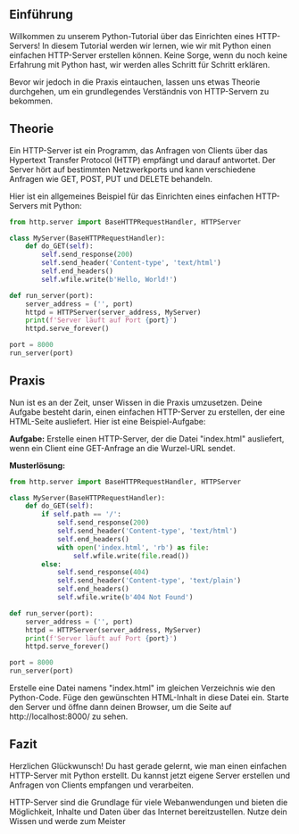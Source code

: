 
## Einführung

Willkommen zu unserem Python-Tutorial über das Einrichten eines HTTP-Servers! In diesem Tutorial werden wir lernen, wie wir mit Python einen einfachen HTTP-Server erstellen können. Keine Sorge, wenn du noch keine Erfahrung mit Python hast, wir werden alles Schritt für Schritt erklären.

Bevor wir jedoch in die Praxis eintauchen, lassen uns etwas Theorie durchgehen, um ein grundlegendes Verständnis von HTTP-Servern zu bekommen.

## Theorie

Ein HTTP-Server ist ein Programm, das Anfragen von Clients über das Hypertext Transfer Protocol (HTTP) empfängt und darauf antwortet. Der Server hört auf bestimmten Netzwerkports und kann verschiedene Anfragen wie GET, POST, PUT und DELETE behandeln.

Hier ist ein allgemeines Beispiel für das Einrichten eines einfachen HTTP-Servers mit Python:

```python
from http.server import BaseHTTPRequestHandler, HTTPServer

class MyServer(BaseHTTPRequestHandler):
    def do_GET(self):
        self.send_response(200)
        self.send_header('Content-type', 'text/html')
        self.end_headers()
        self.wfile.write(b'Hello, World!')

def run_server(port):
    server_address = ('', port)
    httpd = HTTPServer(server_address, MyServer)
    print(f'Server läuft auf Port {port}')
    httpd.serve_forever()

port = 8000
run_server(port)
```

## Praxis

Nun ist es an der Zeit, unser Wissen in die Praxis umzusetzen. Deine Aufgabe besteht darin, einen einfachen HTTP-Server zu erstellen, der eine HTML-Seite ausliefert. Hier ist eine Beispiel-Aufgabe:

**Aufgabe:** Erstelle einen HTTP-Server, der die Datei "index.html" ausliefert, wenn ein Client eine GET-Anfrage an die Wurzel-URL sendet.

**Musterlösung:**

```python
from http.server import BaseHTTPRequestHandler, HTTPServer

class MyServer(BaseHTTPRequestHandler):
    def do_GET(self):
        if self.path == '/':
            self.send_response(200)
            self.send_header('Content-type', 'text/html')
            self.end_headers()
            with open('index.html', 'rb') as file:
                self.wfile.write(file.read())
        else:
            self.send_response(404)
            self.send_header('Content-type', 'text/plain')
            self.end_headers()
            self.wfile.write(b'404 Not Found')

def run_server(port):
    server_address = ('', port)
    httpd = HTTPServer(server_address, MyServer)
    print(f'Server läuft auf Port {port}')
    httpd.serve_forever()

port = 8000
run_server(port)
```

Erstelle eine Datei namens "index.html" im gleichen Verzeichnis wie den Python-Code. Füge den gewünschten HTML-Inhalt in diese Datei ein. Starte den Server und öffne dann deinen Browser, um die Seite auf http://localhost:8000/ zu sehen.

## Fazit

Herzlichen Glückwunsch! Du hast gerade gelernt, wie man einen einfachen HTTP-Server mit Python erstellt. Du kannst jetzt eigene Server erstellen und Anfragen von Clients empfangen und verarbeiten.

HTTP-Server sind die Grundlage für viele Webanwendungen und bieten die Möglichkeit, Inhalte und Daten über das Internet bereitzustellen. Nutze dein Wissen und werde zum Meister